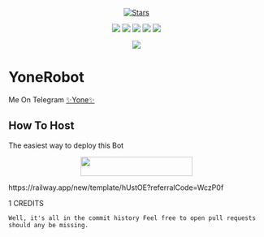 <p align="center">
    <a href="https://github.com/weeed0y/YoneRobot/stargazers"><img src="https://img.shields.io/github/stars/weeed0y/YoneRobot?label=Stars&style=flat-square&logo=github&color=F10070" alt="Stars" /></a>
</p>
<p align="center">
    <a href="https://github.com/weeed0y/YoneRobot"> <img src="https://img.shields.io/github/repo-size/noob-kittu/YoneRobot?color=orange&logo=github&logoColor=green&style=for-the-badge" /></a>
    <a href="https://github.com/weeed0y/YoneRobot/commits/prince"> <img src="https://img.shields.io/github/last-commit/noob-kittu/YoneRobot?color=blue&logo=github&logoColor=green&style=for-the-badge" /></a>
    <a href="https://github.com/weeed0y/YoneRobot/issues"> <img src="https://img.shields.io/github/issues/noob-kittu/YoneRobot?color=blueviolet&logo=github&logoColor=green&style=for-the-badge" /></a>
    <a href="https://github.com/weeed0y/YoneRobot/network/members"> <img src="https://img.shields.io/github/forks/noob-kittu/YoneRobot?color=red&logo=github&logoColor=green&style=for-the-badge" /></a>  
    <a href="https://pypi.org/project/Telethon/"> <img src="https://img.shields.io/pypi/v/telethon?color=yellow&label=telethon&logo=python&logoColor=green&style=for-the-badge" /></a>
</p>

<p align="center">
  <img src="https://te.legra.ph/file/7740419c0cc9ae418e665.jpg">
</p>

# YoneRobot
Me On Telegram [✨Yone✨](https://t.me/+5BeTiMpr6145N2Ex)

## How To Host
The easiest way to deploy this Bot
<p align="center"><a href="https://heroku.com/deploy?template=https://github.com/weeed0y/YoneRobot"> <img src="https://img.shields.io/badge/Deploy%20To%20Heroku-black?style=for-the-badge&logo=heroku" width="220" height="38.45"/></a></p>
 https://railway.app/new/template/hUstOE?referralCode=WczP0f

1
CREDITS
```
Well, it's all in the commit history Feel free to open pull requests should any be missing.

```
